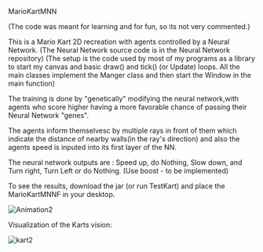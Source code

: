 
MarioKartMNN

(The code was meant for learning and for fun, so its not very commented.)

This is a Mario Kart 2D recreation with agents controlled by a Neural Network. (The Neural Network source code is in the Neural Network repository)
(The setup is the code used by most of my programs as a library to start my canvas and basic draw() and tick() (or Update) loops. All the main classes implement the Manger class and then start the Window in the main function)

The training is done by "genetically" modifying the neural network,with agents who score higher having a more favorable chance of passing their Neural Network "genes".

The agents inform themselvesc by multiple rays in front of them which indicate the distance of nearby walls(in the ray's direction) and also the agents speed is inputed into its first layer of the NN.

The neural network outputs are : Speed up, do Nothing, Slow down, and Turn right, Turn Left or do Nothing. (Use boost - to be implemented)

To see the results, download the jar (or run TestKart) and place the MarioKartMNNF in your desktop.

![Animation2](https://user-images.githubusercontent.com/86021222/152413801-7f88d220-f123-4b84-97f1-4e12577c022b.gif)

Visualization of the Karts vision:

![kart2](https://user-images.githubusercontent.com/86021222/152414152-26050265-4f99-4306-a2f4-6537919ce212.png)


